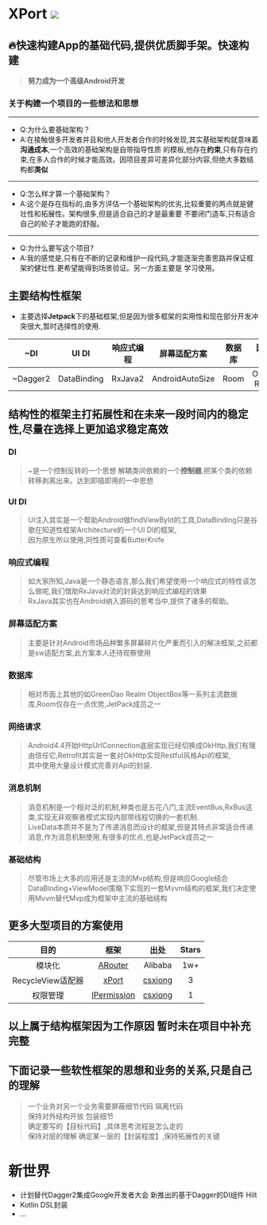 # XPort [![](https://jitpack.io/v/csxiong/xPort.svg)](https://jitpack.io/#csxiong/xPort)
## 🔥快速构建App的基础代码,提供优质脚手架。快速构建
> **努力成为一个高级Android开发**
### 关于构建一个项目的一些想法和思想
---
- Q:为什么要基础架构？
- A:在接触很多开发者并且和他人开发者合作的时候发现,其实基础架构就意味着**沟通成本**,一个高效的基础架构是自带指导性质
    的模板,他存在**约束**,只有存在约束,在多人合作的时候才能高效。因项目差异可差异化部分内容,但绝大多数结构都**类似**
---
- Q:怎么样才算一个基础架构？
- A:这个是存在指标的,由多方评估一个基础架构的优劣,比较重要的两点就是健壮性和拓展性。架构很多,但是适合自己的才是最重要
    不要闭门造车,只有适合自己的轮子才能跑的舒服。
---
- Q:为什么要写这个项目?
- A:我的感觉是,只有在不断的记录和维护一段代码,才能逐渐完善思路并保证框架的健壮性.更希望能得到场景验证。另一方面主要是
    学习使用。
   
## 主要结构性框架
- 主要选择**Jetpack**下的基础框架,但是因为很多框架的实用性和现在部分开发冲突很大,暂时选择性的使用.
 
~DI|UI DI|响应式编程|屏幕适配方案|数据库|网络请求|消息机制|基础结构
:-:|:-:|:-:|:-:|:-:|:-:|:-:|:-:
~Dagger2|DataBinding|RxJava2|AndroidAutoSize|Room|OkHttp3<br>Retrofit|LiveData|Mvvm

## 结构性的框架主打拓展性和在未来一段时间内的稳定性,尽量在选择上更加追求稳定高效

### **DI**
  > ~是一个控制反转的一个思想 解耦类间依赖的一个**控制器**,把某个类的依赖转移剥离出来。达到即插即用的一中思想
  
### **UI DI**
  > UI注入其实是一个帮助Android做findViewById的工具,DataBinding只是谷歌在知道性框架Architecture的一个UI DI的框架,<br>
    因为原生所以使用,同性质可查看ButterKnife
  
### **响应式编程** 
  > 如大家所知,Java是一个静态语言,那么我们希望使用一个响应式的特性该怎么做呢,我们借助RxJava对流的封装达到响应式编程的效果<br>
    RxJava其实也在Android纳入源码的思考当中,提供了诸多的帮助。
  
### **屏幕适配方案**
  > 主要是针对Android市场品种繁多屏幕碎片化严重而引入的解决框架,之前都是sw适配方案,此方案本人还待观察使用
  
### **数据库** 
  > 相对市面上其他的如GreenDao Realm ObjectBox等一系列主流数据库,Room仅存在一点优势,JetPack成员之一
  
### **网络请求** 
  > Android4.4开始HttpUrlConnection底层实现已经切换成OkHttp,我们有理由信任它,Retrofit其实是一套对OkHttp实现Restful风格Api的框架,<br>
  其中使用大量设计模式完善对Api的封装.
  
### **消息机制** 
  > 消息机制是一个相对泛的机制,种类也是五花八门,主流EventBus,RxBus这类,实现无非观察者模式实现内部带线程切换的一套机制.<br>
  LiveData本质并不是为了传递消息而设计的框架,但是其特点非常适合传递消息,作为消息机制使用,有很多的优点,也是JetPack成员之一
  
### **基础结构** 
  > 尽管市场上大多的应用还是主流的Mvp结构,但是响应Google结合DataBinding+ViewModel策略下实现的一套Mvvm结构的框架,我们决定使用Mvvm替代Mvp成为框架中主流的基础结构
  
## 更多大型项目的方案使用

|目的|框架|出处|Stars
|:-:|:-:|:-:|:-:
|模块化|[ARouter](https://github.com/alibaba/ARouter)| Alibaba|1w+
|RecycleView适配器|[xPort](https://github.com/csxiong/xPort)|[csxiong](https://www.jianshu.com/u/9022fb039221)|3
|权限管理|[IPermission](https://github.com/csxiong/IPermission)|[csxiong](https://www.jianshu.com/u/9022fb039221)|1

## 以上属于结构框架因为工作原因 暂时未在项目中补充完整 
## 下面记录一些软性框架的思想和业务的关系,只是自己的理解
 > 一个业务对另一个业务需要屏蔽细节代码 隔离代码</br>
 > 保持对外结构开放 包装细节</br>
 > 确定要写的【目标代码】,具体思考流程是怎么走的</br>
 > 保持对层的理解 确定某一层的【封装程度】,保持拓展性的关键
 
# 新世界
- 计划替代Dagger2集成Google开发者大会 新推出的基于Dagger的DI组件 Hilt
- Kotlin DSL封装
- ...
